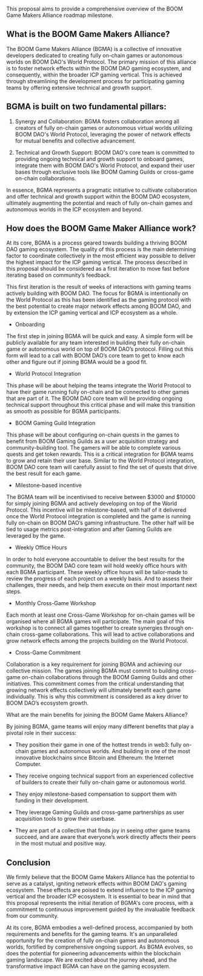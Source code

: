 This proposal aims to provide a comprehensive overview of the BOOM Game Makers Alliance roadmap milestone.

## What is the BOOM Game Makers Alliance?

The BOOM Game Makers Alliance (BGMA) is a collective of innovative developers dedicated to creating fully on-chain games or autonomous worlds on BOOM DAO's World Protocol. The primary mission of this alliance is to foster network effects within the BOOM DAO gaming ecosystem, and consequently, within the broader ICP gaming vertical. This is achieved through streamlining the development process for participating gaming teams by offering extensive technical and growth support.

## BGMA is built on two fundamental pillars:

1. Synergy and Collaboration: BGMA fosters collaboration among all creators of fully on-chain games or autonomous virtual worlds utilizing BOOM DAO's World Protocol, leveraging the power of network effects for mutual benefits and collective advancement. 

2. Technical and Growth Support: BOOM DAO's core team is committed to providing ongoing technical and growth support to onboard games, integrate them with BOOM DAO's World Protocol, and expand their user bases through exclusive tools like BOOM Gaming Guilds or cross-game on-chain collaborations.

In essence, BGMA represents a pragmatic initiative to cultivate collaboration and offer technical and growth support within the BOOM DAO ecosystem, ultimately augmenting the potential and reach of fully on-chain games and autonomous worlds in the ICP ecosystem and beyond.


## How does the BOOM Game Maker Alliance work?

At its core, BGMA is a process geared towards building a thriving BOOM DAO gaming ecosystem. The quality of this process is the main determining factor to coordinate collectively in the most efficient way possible to deliver the highest impact for the ICP gaming vertical. The process described in this proposal should be considered as a first iteration to move fast before iterating based on community’s feedback. 

This first iteration is the result of weeks of interactions with gaming teams actively building with BOOM DAO. The focus for BGMA is intentionally on the World Protocol as this has been identified as the gaming protocol with the best potential to create major network effects among BOOM DAO, and by extension the ICP gaming vertical and ICP ecosystem as a whole.

* Onboarding 

The first step in joining BGMA will be quick and easy. A simple form will be publicly available for any team interested in building their fully on-chain game or autonomous world on top of BOOM DAO’s protocol. Filling out this form will lead to a call with BOOM DAO’s core team to get to know each other and figure out if joining BGMA would be a good fit.

* World Protocol Integration

This phase will be about helping the teams integrate the World Protocol to have their game running fully on-chain and be connected to other games that are part of it. The BOOM DAO core team will be providing ongoing technical support throughout this critical phase and will make this transition as smooth as possible for BGMA participants.

* BOOM Gaming Guild Integration

This phase will be about configuring on-chain quests in the games to benefit from BOOM Gaming Guilds as a user acquisition strategy and community-building tool. The gamers will be able to complete various quests and get token rewards. This is a critical integration for BGMA teams to grow and retain their user base. Similar to the World Protocol integration, BOOM DAO core team will carefully assist to find the set of quests that drive the best result for each game.

* Milestone-based incentive

The BGMA team will be incentivised to receive between $3000 and $10000 for simply joining BGMA and actively developing on top of the World Protocol. This incentive will be milestone-based, with half of it delivered once the World Protocol integration is completed and the game is running fully on-chain on BOOM DAO’s gaming infrastructure. The other half will be tied to usage metrics post-integration and after Gaming Guilds are leveraged by the game.

* Weekly Office Hours

In order to hold everyone accountable to deliver the best results for the community, the BOOM DAO core team will hold weekly office hours with each BGMA participant. These weekly office hours will be tailor-made to review the progress of each project on a weekly basis. And to assess their challenges, their needs, and help them execute on their most important next steps.

* Monthly Cross-Game Workshop

Each month at least one Cross-Game Workshop for on-chain games will be organised where all BGMA games will participate. The main goal of this workshop is to connect all games together to create synergies through on-chain cross-game collaborations. This will lead to active collaborations and grow network effects among the projects building on the World Protocol.

* Cross-Game Commitment

Collaboration is a key requirement for joining BGMA and achieving our collective mission. The games joining BGMA must commit to building cross-game on-chain collaborations through the BOOM Gaming Guilds and other initiatives. This commitment comes from the critical understanding that growing network effects collectively will ultimately benefit each game individually. This is why this commitment is considered as a key driver to BOOM DAO’s ecosystem growth.


What are the main benefits for joining the BOOM Game Makers Alliance?

By joining BGMA, game teams will enjoy many different benefits that play a pivotal role in their success:

* They position their game in one of the hottest trends in web3: fully on-chain games and autonomous worlds. And building in one of the most innovative blockchains since Bitcoin and Ethereum: the Internet Computer.

* They receive ongoing technical support from an experienced collective of builders to create their fully on-chain game or autonomous world.

* They enjoy milestone-based compensation to support them with funding in their development.

* They leverage Gaming Guilds and cross-game partnerships as user acquisition tools to grow their userbase.

* They are part of a collective that finds joy in seeing other game teams succeed, and are aware that everyone’s work directly affects their peers in the most mutual and positive way.


## Conclusion

We firmly believe that the BOOM Game Makers Alliance has the potential to serve as a catalyst, igniting network effects within BOOM DAO's gaming ecosystem. These effects are poised to extend influence to the ICP gaming vertical and the broader ICP ecosystem. It is essential to bear in mind that this proposal represents the initial iteration of BGMA's core process, with a commitment to continuous improvement guided by the invaluable feedback from our community.

At its core, BGMA embodies a well-defined process, accompanied by both requirements and benefits for the gaming teams. It's an unparalleled opportunity for the creation of fully on-chain games and autonomous worlds, fortified by comprehensive ongoing support. As BGMA evolves, so does the potential for pioneering advancements within the blockchain gaming landscape. We are excited about the journey ahead, and the transformative impact BGMA can have on the gaming ecosystem.


